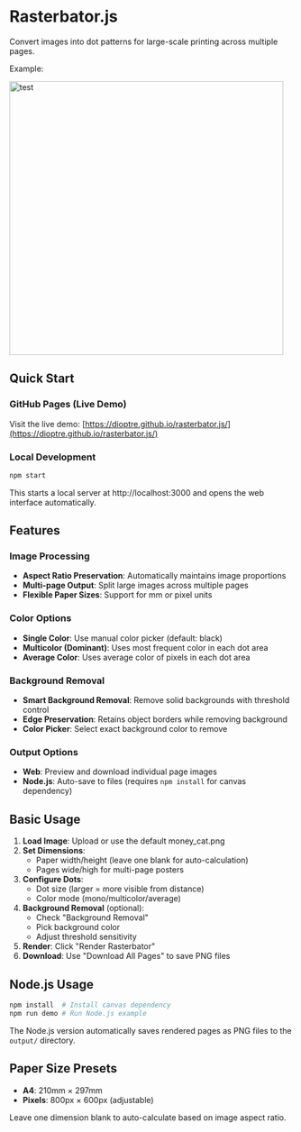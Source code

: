 # Rasterbator.js

Convert images into dot patterns for large-scale printing across multiple pages.

Example:

<img width="486" alt="test" src="https://github.com/user-attachments/assets/dbd494ba-7cec-4698-84a3-596cdf175383" />


## Quick Start

### GitHub Pages (Live Demo)
Visit the live demo: [https://dioptre.github.io/rasterbator.js/](https://dioptre.github.io/rasterbator.js/)

### Local Development
```bash
npm start
```

This starts a local server at http://localhost:3000 and opens the web interface automatically.

## Features

### Image Processing
- **Aspect Ratio Preservation**: Automatically maintains image proportions
- **Multi-page Output**: Split large images across multiple pages
- **Flexible Paper Sizes**: Support for mm or pixel units

### Color Options
- **Single Color**: Use manual color picker (default: black)
- **Multicolor (Dominant)**: Uses most frequent color in each dot area
- **Average Color**: Uses average color of pixels in each dot area

### Background Removal
- **Smart Background Removal**: Remove solid backgrounds with threshold control
- **Edge Preservation**: Retains object borders while removing background
- **Color Picker**: Select exact background color to remove

### Output Options
- **Web**: Preview and download individual page images
- **Node.js**: Auto-save to files (requires `npm install` for canvas dependency)

## Basic Usage

1. **Load Image**: Upload or use the default money_cat.png
2. **Set Dimensions**: 
   - Paper width/height (leave one blank for auto-calculation)
   - Pages wide/high for multi-page posters
3. **Configure Dots**:
   - Dot size (larger = more visible from distance)
   - Color mode (mono/multicolor/average)
4. **Background Removal** (optional):
   - Check "Background Removal"
   - Pick background color
   - Adjust threshold sensitivity
5. **Render**: Click "Render Rasterbator"
6. **Download**: Use "Download All Pages" to save PNG files

## Node.js Usage

```bash
npm install  # Install canvas dependency
npm run demo # Run Node.js example
```

The Node.js version automatically saves rendered pages as PNG files to the `output/` directory.

## Paper Size Presets

- **A4**: 210mm × 297mm
- **Pixels**: 800px × 600px (adjustable)

Leave one dimension blank to auto-calculate based on image aspect ratio.
